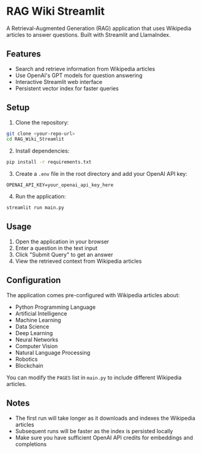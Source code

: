 # RAG Wiki Streamlit

A Retrieval-Augmented Generation (RAG) application that uses Wikipedia articles to answer questions. Built with Streamlit and LlamaIndex.

## Features

- Search and retrieve information from Wikipedia articles
- Use OpenAI's GPT models for question answering
- Interactive Streamlit web interface
- Persistent vector index for faster queries

## Setup

1. Clone the repository:
```bash
git clone <your-repo-url>
cd RAG_Wiki_Streamlit
```

2. Install dependencies:
```bash
pip install -r requirements.txt
```

3. Create a `.env` file in the root directory and add your OpenAI API key:
```
OPENAI_API_KEY=your_openai_api_key_here
```

4. Run the application:
```bash
streamlit run main.py
```

## Usage

1. Open the application in your browser
2. Enter a question in the text input
3. Click "Submit Query" to get an answer
4. View the retrieved context from Wikipedia articles

## Configuration

The application comes pre-configured with Wikipedia articles about:
- Python Programming Language
- Artificial Intelligence
- Machine Learning
- Data Science
- Deep Learning
- Neural Networks
- Computer Vision
- Natural Language Processing
- Robotics
- Blockchain

You can modify the `PAGES` list in `main.py` to include different Wikipedia articles.

## Notes

- The first run will take longer as it downloads and indexes the Wikipedia articles
- Subsequent runs will be faster as the index is persisted locally
- Make sure you have sufficient OpenAI API credits for embeddings and completions 